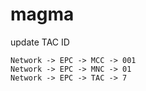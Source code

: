 # magma

update TAC ID
```
Network -> EPC -> MCC -> 001
Network -> EPC -> MNC -> 01
Network -> EPC -> TAC -> 7
```

